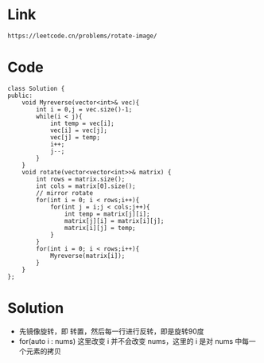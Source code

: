 # Link
    https://leetcode.cn/problems/rotate-image/
# Code
    class Solution {
    public:
        void Myreverse(vector<int>& vec){
            int i = 0,j = vec.size()-1;
            while(i < j){
                int temp = vec[i];
                vec[i] = vec[j];
                vec[j] = temp;
                i++;
                j--;
            }
        }
        void rotate(vector<vector<int>>& matrix) {
            int rows = matrix.size();
            int cols = matrix[0].size();
            // mirror rotate
            for(int i = 0; i < rows;i++){
                for(int j = i;j < cols;j++){
                    int temp = matrix[j][i];
                    matrix[j][i] = matrix[i][j];
                    matrix[i][j] = temp; 
                }
            }
            for(int i = 0; i < rows;i++){
                Myreverse(matrix[i]); 
            }
        }
    };
# Solution
  * 先镜像旋转，即 转置，然后每一行进行反转，即是旋转90度
  * for(auto i : nums) 这里改变 i 并不会改变 nums，这里的 i 是对 nums 中每一个元素的拷贝 
